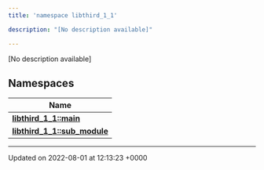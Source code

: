 ```yaml
---
title: 'namespace libthird_1_1'

description: "[No description available]"

---
```







[No description available]

## Namespaces

| Name           |
| -------------- |
| **[libthird_1_1::main](/documentation/code/namespaces/namespacelibthird__1__1_1_1main/)**  |
| **[libthird_1_1::sub_module](/documentation/code/namespaces/namespacelibthird__1__1_1_1sub__module/)**  |






-------------------------------

Updated on 2022-08-01 at 12:13:23 +0000